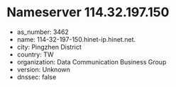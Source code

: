 # Nameserver 114.32.197.150

* as_number: 3462
* name: 114-32-197-150.hinet-ip.hinet.net.
* city: Pingzhen District
* country: TW
* organization: Data Communication Business Group
* version: Unknown
* dnssec: false
